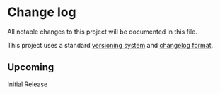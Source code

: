 # Change log

All notable changes to this project will be documented in this file.

This project uses a standard [versioning system][semver] and [changelog
format][changelog].


## Upcoming

Initial Release


[semver]: http://semver.org/
[changelog]: http://keepachangelog.com/
